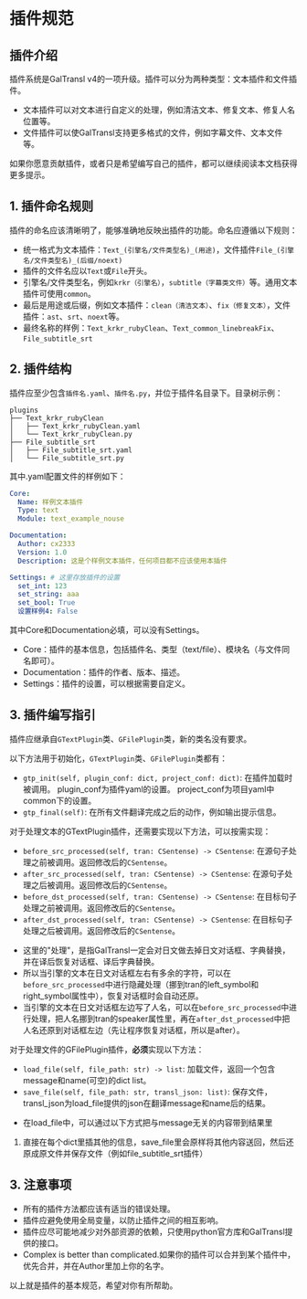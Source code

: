 # 插件规范

## 插件介绍

插件系统是GalTransl v4的一项升级。插件可以分为两种类型：文本插件和文件插件。
- 文本插件可以对文本进行自定义的处理，例如清洁文本、修复文本、修复人名位置等。
- 文件插件可以使GalTransl支持更多格式的文件，例如字幕文件、文本文件等。

如果你愿意贡献插件，或者只是希望编写自己的插件，都可以继续阅读本文档获得更多提示。

## 1. 插件命名规则

插件的命名应该清晰明了，能够准确地反映出插件的功能。命名应遵循以下规则：

- 统一格式为文本插件：`Text_(引擎名/文件类型名)_(用途)`，文件插件`File_(引擎名/文件类型名)_(后缀/noext)`
- 插件的文件名应以`Text`或`File`开头。
- 引擎名/文件类型名，例如`krkr（引擎名）`，`subtitle（字幕类文件）`等。通用文本插件可使用`common`。
- 最后是用途或后缀，例如文本插件：`clean（清洁文本）`、`fix（修复文本）`，文件插件：`ast`、`srt`、`noext`等。
- 最终名称的样例：`Text_krkr_rubyClean`、`Text_common_linebreakFix`、`File_subtitle_srt`

## 2. 插件结构

插件应至少包含`插件名.yaml`、`插件名.py`，并位于插件名目录下。目录树示例：

```
plugins
├── Text_krkr_rubyClean
│   ├── Text_krkr_rubyClean.yaml
│   └── Text_krkr_rubyClean.py
├── File_subtitle_srt
│   ├── File_subtitle_srt.yaml
│   └── File_subtitle_srt.py
```

其中.yaml配置文件的样例如下：

```yaml
Core:
  Name: 样例文本插件
  Type: text
  Module: text_example_nouse

Documentation:
  Author: cx2333
  Version: 1.0
  Description: 这是个样例文本插件，任何项目都不应该使用本插件

Settings: # 这里存放插件的设置
  set_int: 123
  set_string: aaa
  set_bool: True
  设置样例4: False
```
   
其中Core和Documentation必填，可以没有Settings。

- Core：插件的基本信息，包括插件名、类型（text/file）、模块名（与文件同名即可）。
- Documentation：插件的作者、版本、描述。
- Settings：插件的设置，可以根据需要自定义。

## 3. 插件编写指引

插件应继承自`GTextPlugin`类、`GFilePlugin`类，新的类名没有要求。

以下方法用于初始化，`GTextPlugin`类、`GFilePlugin`类都有：

- `gtp_init(self, plugin_conf: dict, project_conf: dict)`: 在插件加载时被调用。 plugin_conf为插件yaml的设置。 project_conf为项目yaml中common下的设置。
- `gtp_final(self)`: 在所有文件翻译完成之后的动作，例如输出提示信息。

对于处理文本的GTextPlugin插件，还需要实现以下方法，可以按需实现：

- `before_src_processed(self, tran: CSentense) -> CSentense`: 在源句子处理之前被调用。返回修改后的`CSentense`。
- `after_src_processed(self, tran: CSentense) -> CSentense`: 在源句子处理之后被调用。返回修改后的`CSentense`。
- `before_dst_processed(self, tran: CSentense) -> CSentense`: 在目标句子处理之前被调用。返回修改后的`CSentense`。
- `after_dst_processed(self, tran: CSentense) -> CSentense`: 在目标句子处理之后被调用。返回修改后的`CSentense`。

* 这里的"处理"，是指GalTransl一定会对日文做去掉日文对话框、字典替换，并在译后恢复对话框、译后字典替换。   
* 所以当引擎的文本在日文对话框左右有多余的字符，可以在`before_src_processed`中进行隐藏处理（挪到tran的left_symbol和right_symbol属性中），恢复对话框时会自动还原。   
* 当引擎的文本在日文对话框左边写了人名，可以在`before_src_processed`中进行处理，把人名挪到tran的speaker属性里，再在`after_dst_processed`中把人名还原到对话框左边（先让程序恢复对话框，所以是after）。   

对于处理文件的GFilePlugin插件，**必须**实现以下方法：
- `load_file(self, file_path: str) -> list`: 加载文件，返回一个包含message和name(可空)的dict list。
- `save_file(self, file_path: str, transl_json: list)`: 保存文件，transl_json为load_file提供的json在翻译message和name后的结果。

* 在load_file中，可以通过以下方式把与message无关的内容带到结果里
1. 直接在每个dict里插其他的信息，save_file里会原样将其他内容送回，然后还原成原文件并保存文件（例如file_subtitle_srt插件）
## 3. 注意事项

- 所有的插件方法都应该有适当的错误处理。
- 插件应避免使用全局变量，以防止插件之间的相互影响。
- 插件应尽可能地减少对外部资源的依赖，只使用python官方库和GalTransl提供的接口。
- Complex is better than complicated.如果你的插件可以合并到某个插件中，优先合并，并在Author里加上你的名字。

以上就是插件的基本规范，希望对你有所帮助。
